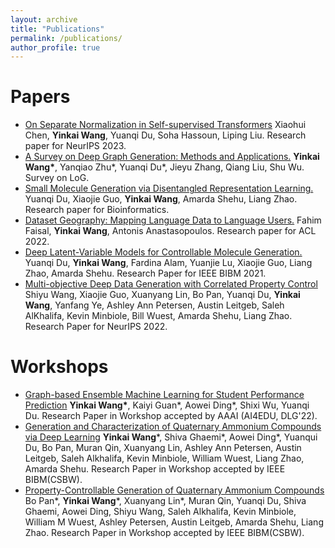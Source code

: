 ```yaml
---
layout: archive
title: "Publications"
permalink: /publications/
author_profile: true
---
```

Papers
======
 * [On Separate Normalization in Self-supervised Transformers](https://neurips.cc/virtual/2023/poster/71078) Xiaohui Chen, **Yinkai Wang**, Yuanqi Du, Soha Hassoun, Liping Liu. Research paper for NeurIPS 2023.
 * [A Survey on Deep Graph Generation: Methods and Applications.](https://openreview.net/forum?id=Im8G9R1boQi) **Yinkai Wang\***, Yanqiao Zhu\*, Yuanqi Du\*, Jieyu Zhang, Qiang Liu, Shu Wu. Survey on LoG.
 * [Small Molecule Generation via Disentangled Representation Learning.](https://academic.oup.com/bioinformatics/article-abstract/38/12/3200/6576627) Yuanqi Du, Xiaojie Guo, **Yinkai Wang**, Amarda Shehu, Liang Zhao. Research paper for Bioinformatics. 
 * [Dataset Geography: Mapping Language Data to Language Users.](https://arxiv.org/abs/2112.03497) Fahim Faisal, **Yinkai Wang**, Antonis Anastasopoulos. Research paper for ACL 2022.
 * [Deep Latent-Variable Models for Controllable Molecule Generation.](https://ieeexplore.ieee.org/document/9669692) Yuanqi Du, **Yinkai Wang**, Fardina Alam, Yuanjie Lu, Xiaojie Guo, Liang Zhao, Amarda Shehu. Research Paper for IEEE BIBM 2021.
 * [Multi-objective Deep Data Generation with Correlated Property Control](https://arxiv.org/abs/2210.01796) Shiyu Wang, Xiaojie Guo, Xuanyang Lin, Bo Pan, Yuanqi Du, **Yinkai Wang**, Yanfang Ye, Ashley Ann Petersen, Austin Leitgeb, Saleh AlKhalifa, Kevin Minbiole, Bill Wuest, Amarda Shehu, Liang Zhao. Research Paper for NeurIPS 2022.

Workshops
======
* [Graph-based Ensemble Machine Learning for Student Performance Prediction](https://arxiv.org/abs/2112.07893) **Yinkai Wang\***, Kaiyi Guan\*, Aowei Ding\*, Shixi Wu, Yuanqi Du. Research Paper in Workshop accepted by AAAI (AI4EDU, DLG'22).
* [Generation and Characterization of Quaternary Ammonium Compounds via Deep Learning](https://ieeexplore.ieee.org/abstract/document/9995026/) **Yinkai Wang**\*, Shiva Ghaemi\*, Aowei Ding\*, Yuanqui Du, Bo Pan, Muran Qin, Xuanyang Lin, Ashley Ann Petersen, Austin Leitgeb, Saleh Alkhalifa, Kevin Minbiole, William Wuest, Liang Zhao, Amarda Shehu. Research Paper in Workshop accepted by IEEE BIBM(CSBW).
* [Property-Controllable Generation of Quaternary Ammonium Compounds](https://ieeexplore.ieee.org/abstract/document/9995064/) Bo Pan\*, **Yinkai Wang**\*, Xuanyang Lin\*, Muran Qin, Yuanqi Du, Shiva Ghaemi, Aowei Ding, Shiyu Wang, Saleh Alkhalifa, Kevin Minbiole, William M Wuest, Ashley Petersen, Austin Leitgeb, Amarda Shehu, Liang Zhao. Research Paper in Workshop accepted by IEEE BIBM(CSBW).

